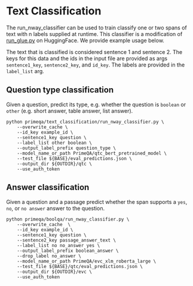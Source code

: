 # Text Classification

The run_nway_classifier can be used to train classify one or two spans of text with n labels supplied at runtime. This classifier is a modification of [run_glue.py](https://github.com/huggingface/transformers/blob/main/examples/pytorch/text-classification/run_glue.py) on HuggingFace. We provide example usage below.

The text that is classified is considered sentence 1 and sentence 2. The keys for this data and the ids in the input file are provided as args `sentence1_key`, `sentence2_key`, and `id_key`. The labels are provided in the `label_list` arg.

## Question type classification

Given a question, predict its type, e.g. whether the question is `boolean` or `other` (e.g. short answer, table answer, list answer). 

```shell
python primeqa/text_classification/run_nway_classifier.py \
    --overwrite_cache \
    --id_key example_id \
    --sentence1_key question \
    --label_list other boolean \
    --output_label_prefix question_type \
    --model_name_or_path PrimeQA/qtc_bert_pretrained_model \
    --test_file ${BASE}/eval_predictions.json \
    --output_dir ${OUTDIR}/qtc \
    --use_auth_token
```

## Answer classification

Given a question and a passage predict whether the span supports
a `yes`, `no`, or `no answer` answer to the question.

```shell
python primeqa/boolqa/run_nway_classifier.py \
    --overwrite_cache  \
    --id_key example_id \
    --sentence1_key question \
    --sentence2_key passage_answer_text \
    --label_list no no_answer yes \
    --output_label_prefix boolean_answer \
    --drop_label no_answer \
    --model_name_or_path PrimeQA/evc_xlm_roberta_large \
    --test_file ${BASE}/qtc/eval_predictions.json \
    --output_dir ${OUTDIR}/evc \
    --use_auth_token
```
